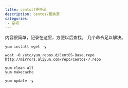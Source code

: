 ```yaml
---
title: centos7更换源
description: centos7更换源
categories:
 - 杂项
---
```

内容很简单，记录在这里，方便以后查找。
几个命令足以解决。
```
yum install wget -y

wget -O /etc/yum.repos.d/CentOS-Base.repo http://mirrors.aliyun.com/repo/Centos-7.repo

yum clean all
yum makecache

yum update -y
```